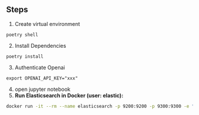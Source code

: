 ## Steps

1. Create virtual environment
```shell
poetry shell
```
2. Install Dependencies
```shell
poetry install
```
3. Authenticate Openai
```shell
export OPENAI_API_KEY="xxx"
```

4.  open jupyter notebook
5.  **Run Elasticsearch in Docker (user: elastic):**

```bash
docker run -it --rm --name elasticsearch -p 9200:9200 -p 9300:9300 -e "discovery.type=single-node" -e "xpack.security.enabled=false" docker.elastic.co/elasticsearch/elasticsearch:8.4.3
